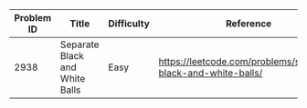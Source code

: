 | Problem ID | Title | Difficulty | Reference
| --- | --- | --- | ---
| 2938 | Separate Black and White Balls | Easy | https://leetcode.com/problems/separate-black-and-white-balls/
